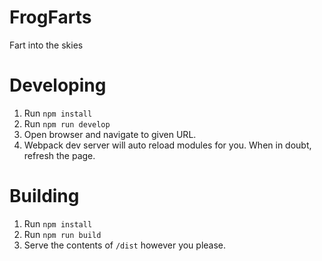 # FrogFarts
Fart into the skies

# Developing

1. Run `npm install`
2. Run `npm run develop`
3. Open browser and navigate to given URL.
4. Webpack dev server will auto reload modules for you. When in doubt, refresh the page.

# Building

1. Run `npm install`
2. Run `npm run build`
3. Serve the contents of `/dist` however you please.
